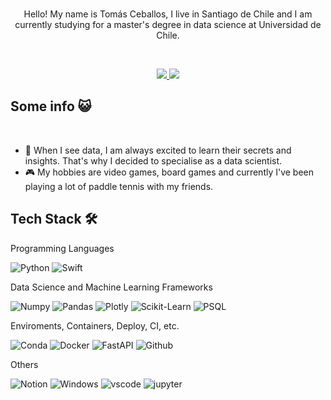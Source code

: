 <br>

<div align="center">

Hello! My name is Tomás Ceballos, I live in Santiago de Chile and I am currently studying for a master's degree in data science at Universidad de Chile.

</div>

<br>

<p align="center">
    <a href="https://www.linkedin.com/in/tom%C3%A1s-ceballos-salam%C3%A9-24827918b/">
        <img src="https://img.shields.io/badge/LinkedIn-0077B5?style=for-the-badge&logo=linkedin&logoColor=white"/>
    </a>
    <a href="mailto:tomas100h@gmail.com">
        <img src="https://img.shields.io/badge/Gmail-D14836?style=for-the-badge&logo=gmail&logoColor=white"/>
    </a>
</p>

## Some info 😺

<br>

- 🙌 When I see data, I am always excited to learn their secrets and insights. That's why I decided to specialise as a data scientist.  
- 🎮 My hobbies are video games, board games and currently I've been playing a lot of paddle tennis with my friends. 



## Tech Stack 🛠️

Programming Languages

![Python](https://img.shields.io/badge/Python-FFD43B?style=flat-square&logo=python&logoColor=blue)
![Swift](https://img.shields.io/badge/-Swift-orange?style=flat-square&logo=swift&logoColor=white)



Data Science and Machine Learning Frameworks

![Numpy](https://img.shields.io/badge/Numpy-777BB4?style=flat-square&logo=numpy&logoColor=white])
![Pandas](https://img.shields.io/badge/Pandas-2C2D72?style=flat-square&logo=pandas&logoColor=white])
![Plotly](https://img.shields.io/badge/Plotly-239120?style=flat-square&logo=plotly&logoColor=white])
![Scikit-Learn](https://img.shields.io/badge/scikit_learn-F7931E?style=flat-square&logo=scikit-learn&logoColor=white])
![PSQL](https://img.shields.io/badge/PostgreSQL-316192?style=flat-square&logo=postgresql&logoColor=white)

Enviroments, Containers, Deploy, CI, etc.

![Conda](https://img.shields.io/badge/conda-342B029.svg?&style=flat-square&logo=anaconda&logoColor=white)
![Docker](https://img.shields.io/badge/Docker-2CA5E0?style=flat-square&logo=docker&logoColor=white)
![FastAPI](https://img.shields.io/badge/fastapi-109989?style=flat-square&logo=FASTAPI&logoColor=white)
![Github](https://img.shields.io/badge/GitHub-100000?style=flat-square&logo=github&logoColor=white)

Others

![Notion](https://img.shields.io/badge/Notion-000000?style=flat-square&logo=notion&logoColor=white)
![Windows](https://img.shields.io/badge/Windows-0078D6?style=flat-square&logo=windows&logoColor=white)
![vscode](https://img.shields.io/badge/VSCode-0078D4?style=flat-square&logo=visual%20studio%20code&logoColor=white)
![jupyter](https://img.shields.io/badge/Jupyter-F37626.svg?&style=flat-square&logo=Jupyter&logoColor=white)
